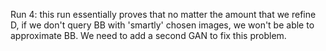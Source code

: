 Run 4: this run essentially proves that no matter the amount that we refine D, if we don't query
BB with 'smartly' chosen images, we won't be able to approximate BB. We need to add a second GAN
to fix this problem.